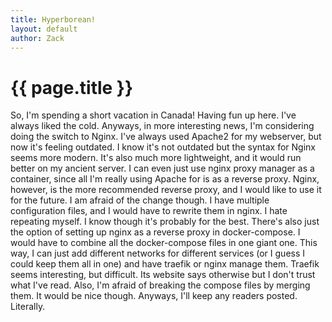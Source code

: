 ```yaml
---
title: Hyperborean!
layout: default
author: Zack
---
```

<h1>{{ page.title }}</h1>
So, I'm spending a short vacation in Canada! Having fun up here. I've always liked the cold.
Anyways, in more interesting news, I'm considering doing the switch to Nginx. I've always used Apache2 for my webserver, but now it's feeling outdated. I know it's not outdated but the syntax for Nginx seems more modern. It's also much more lightweight, and it would run better on my ancient server. I can even just use nginx proxy manager as a container, since all I'm really using Apache for is as a reverse proxy. Nginx, however, is the more recommended reverse proxy, and I would like to use it for the future. I am afraid of the change though. I have multiple configuration files, and I would have to rewrite them in nginx. I hate repeating myself. I know though it's probably for the best. There's also just the option of setting up nginx as a reverse proxy in docker-compose. I would have to combine all the docker-compose files in one giant one. This way, I can just add different networks for different services (or I guess I could keep them all in one) and have traefik or nginx manage them. Traefik seems interesting, but difficult. Its website says otherwise but I don't trust what I've read. Also, I'm afraid of breaking the compose files by merging them. It would be nice though. Anyways, I'll keep any readers posted. Literally.

